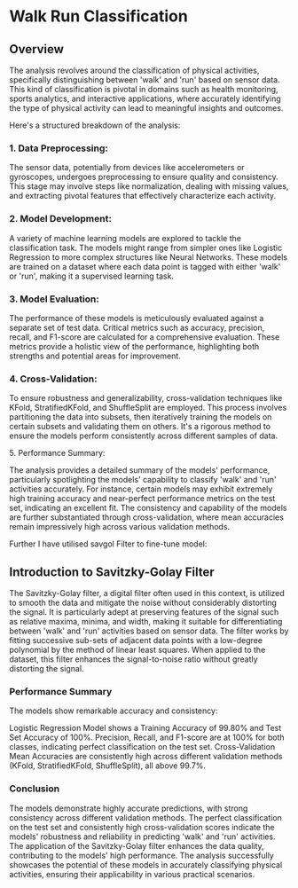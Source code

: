 <h1> Walk Run Classification </h1>

<h2> Overview </h2>
The analysis revolves around the classification of physical activities, specifically distinguishing between 'walk' and 'run' based on sensor data. This kind of classification is pivotal in domains such as health monitoring, sports analytics, and interactive applications, where accurately identifying the type of physical activity can lead to meaningful insights and outcomes.

Here's a structured breakdown of the analysis:

<h3> 1. Data Preprocessing: </h3>
The sensor data, potentially from devices like accelerometers or gyroscopes, undergoes preprocessing to ensure quality and consistency. This stage may involve steps like normalization, dealing with missing values, and extracting pivotal features that effectively characterize each activity.

<h3> 2. Model Development: </h3>

A variety of machine learning models are explored to tackle the classification task. The models might range from simpler ones like Logistic Regression to more complex structures like Neural Networks.
These models are trained on a dataset where each data point is tagged with either 'walk' or 'run', making it a supervised learning task.

<h3> 3. Model Evaluation: </h3>

The performance of these models is meticulously evaluated against a separate set of test data.
Critical metrics such as accuracy, precision, recall, and F1-score are calculated for a comprehensive evaluation. These metrics provide a holistic view of the performance, highlighting both strengths and potential areas for improvement.

<h3> 4. Cross-Validation: </h3>

To ensure robustness and generalizability, cross-validation techniques like KFold, StratifiedKFold, and ShuffleSplit are employed.
This process involves partitioning the data into subsets, then iteratively training the models on certain subsets and validating them on others. It's a rigorous method to ensure the models perform consistently across different samples of data.

</h3>5. Performance Summary: </h3>

The analysis provides a detailed summary of the models' performance, particularly spotlighting the models' capability to classify 'walk' and 'run' activities accurately.
For instance, certain models may exhibit extremely high training accuracy and near-perfect performance metrics on the test set, indicating an excellent fit.
The consistency and capability of the models are further substantiated through cross-validation, where mean accuracies remain impressively high across various validation methods.



Further I have utilised savgol Filter to fine-tune model:

<h2>Introduction to Savitzky-Golay Filter</h2>

The Savitzky-Golay filter, a digital filter often used in this context, is utilized to smooth the data and mitigate the noise without considerably distorting the signal. It is particularly adept at preserving features of the signal such as relative maxima, minima, and width, making it suitable for differentiating between 'walk' and 'run' activities based on sensor data. The filter works by fitting successive sub-sets of adjacent data points with a low-degree polynomial by the method of linear least squares. When applied to the dataset, this filter enhances the signal-to-noise ratio without greatly distorting the signal.


<h3>Performance Summary</h3>

The models show remarkable accuracy and consistency:

Logistic Regression Model shows a Training Accuracy of 99.80% and Test Set Accuracy of 100%.
Precision, Recall, and F1-score are at 100% for both classes, indicating perfect classification on the test set.
Cross-Validation Mean Accuracies are consistently high across different validation methods (KFold, StratifiedKFold, ShuffleSplit), all above 99.7%.

<h3>Conclusion </h3>
The models demonstrate highly accurate predictions, with strong consistency across different validation methods. The perfect classification on the test set and consistently high cross-validation scores indicate the models' robustness and reliability in predicting 'walk' and 'run' activities. The application of the Savitzky-Golay filter enhances the data quality, contributing to the models' high performance. The analysis successfully showcases the potential of these models in accurately classifying physical activities, ensuring their applicability in various practical scenarios.
